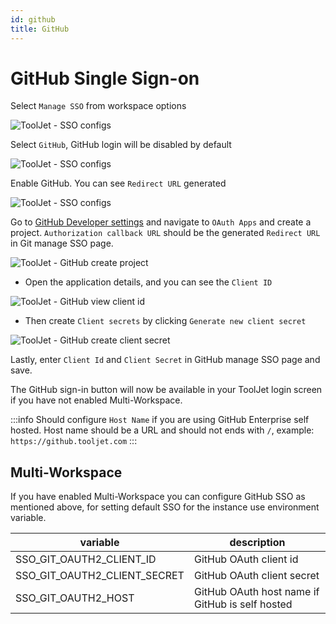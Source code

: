 ```yaml
---
id: github
title: GitHub
---
```


# GitHub Single Sign-on

Select `Manage SSO` from workspace options

<div style={{textAlign: 'center'}}>

![ToolJet - SSO configs](/img/password-login/organization-menu.png)

</div>

Select `GitHub`, GitHub login will be disabled by default

<div style={{textAlign: 'center'}}>

![ToolJet - SSO configs](/img/sso/git/manage-sso-1.png)

</div>

Enable GitHub. You can see `Redirect URL` generated

<div style={{textAlign: 'center'}}>

![ToolJet - SSO configs](/img/sso/git/manage-sso-2.png)

</div>

Go to [GitHub Developer settings](https://github.com/settings/developers) and navigate to `OAuth Apps` and create a project. `Authorization callback URL` should be the generated `Redirect URL` in Git manage SSO page.

<div style={{textAlign: 'center'}}>

![ToolJet - GitHub create project](/img/sso/git/create-project.png)

</div>

- Open the application details, and you can see the `Client ID`

<div style={{textAlign: 'center'}}>

![ToolJet - GitHub view client id](/img/sso/git/client-id.png)

</div>

- Then create `Client secrets` by clicking `Generate new client secret`

<div style={{textAlign: 'center'}}>

![ToolJet - GitHub create client secret](/img/sso/git/client-secret.png)

</div>

Lastly, enter `Client Id` and `Client Secret` in GitHub manage SSO page and save.

The GitHub sign-in button will now be available in your ToolJet login screen if you have not enabled Multi-Workspace.

:::info
Should configure `Host Name` if you are using GitHub Enterprise self hosted. Host name should be a URL and should not ends with `/`, example: `https://github.tooljet.com`
:::

## Multi-Workspace
If you have enabled Multi-Workspace you can configure GitHub SSO as mentioned above, for setting default SSO for the instance use environment variable.

| variable                              | description                                                   |
| ------------------------------------- | -----------------------------------------------------------   |
| SSO_GIT_OAUTH2_CLIENT_ID              | GitHub OAuth client id |
| SSO_GIT_OAUTH2_CLIENT_SECRET          | GitHub OAuth client secret |
| SSO_GIT_OAUTH2_HOST                   | GitHub OAuth host name if GitHub is self hosted |
